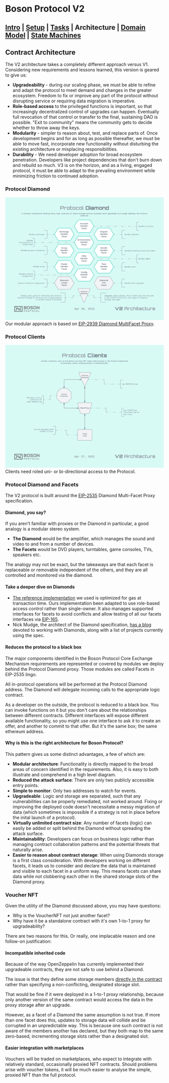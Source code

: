 # Boson Protocol V2
## [Intro](../README.md) | [Setup](setup.md) | [Tasks](tasks.md) | Architecture | [Domain Model](domain.md) | [State Machines](state-machines.md)

## Contract Architecture
The V2 architecture takes a completely different approach versus V1. Considering new requirements and lessons learned, this version is geared to give us:
* **Upgradeability** - during our scaling phase, we must be able to refine and adapt the protocol to meet demand and changes in the greater ecosystem. Freedom to fix or improve any part of the protocol without disrupting service or requiring data migration is imperative.
* **Role-based access** to the privileged functions is important, so that increasingly decentralized control of upgrades can happen. Eventually full revocation of that control or transfer to the final, sustaining DAO is possible. "Exit to community" means the community gets to decide whether to throw away the keys.
* **Modularity** - simpler to reason about, test, and replace parts of. Once development begins and for as long as possible thereafter, we must be able to move fast, incorporate new functionality without disturbing the existing architecture or misplacing responsibilities.
* **Durability** - We need developer adoption for broad ecosystem penetration. Developers like project dependencies that don't burn down and rebuild so much. V3 is on the horizon, and as a living, engaged protocol, it must be able to adapt to the prevailing environment while minimizing friction to continued adoption.

### Protocol Diamond
![Protocol Diamond](images/Boson_Protocol_V2_-_Protocol_Diamond.png)
Our modular approach is based on [EIP-2939 Diamond MultiFacet Proxy](https://eips.ethereum.org/EIPS/eip-2535).

### Protocol Clients
![Protocol Clients](images/Boson_Protocol_V2_-_Protocol_Clients.png)
Clients need roled uni- or bi-directional access to the Protocol.

### Protocol Diamond and Facets
The V2 protocol is built around the [EIP-2535](https://eips.ethereum.org/EIPS/eip-2535) Diamond Multi-Facet Proxy specification.

#### Diamond, you say?
If you aren't familiar with proxies or the Diamond in particular, a good analogy is a modular stereo system.
* **The Diamond** would be the amplifier, which manages the sound and video to and from a number of devices.
* **The Facets** would be DVD players, turntables, game consoles, TVs, speakers etc.

The analogy may not be exact, but the takeaways are that each facet is replaceable or removable independent of the others, and they are all controlled and monitored via the diamond.

#### Take a deeper dive on Diamonds
* [The reference implementation](https://github.com/mudgen/diamond-2-hardhat) we used is optimized for gas at transaction time. Ours implementation been adapted to use role-based access control rather than single-owner. It also manages supported interfaces for facets to avoid conflicts and allow testing of all our facets interfaces via [EIP-165](https://eips.ethereum.org/EIPS/eip-165).
* Nick Mudge, the architect of the Diamond specification, [has a blog](https://eip2535diamonds.substack.com/p/list-of-projects-using-eip-2535-diamonds) devoted to working with  Diamonds, along with a list of projects currently using the spec.

#### Reduces the protocol to a black box
The major components identified in the Boson Protocol Core Exchange Mechanism requirements are represented or covered by modules we deploy behind the Protocol Diamond proxy. Those modules are called Facets in EIP-2535 lingo.

All in-protocol operations will be performed at the Protocol Diamond address. The Diamond will delegate incoming calls to the appropriate logic contract.

As a developer on the outside, the protocol is reduced to a black box. You can invoke functions on it but you don't care about the relationships between different contracts. Different interfaces will expose different available functionality, so you might use one interface to ask it to create an offer, and another to commit to that offer. But it's the same box; the same ethereum address. 

#### Why is this is the right architecture for Boson Protocol?
This pattern gives us some distinct advantages, a few of which are:
- **Modular architecture**: Functionality is directly mapped to the broad areas of concern identified in the requirements. Also, it is easy to both illustrate and comprehend in a high level diagram.
- **Reduced the attack surface**: There are only two publicly accessible entry points.
- **Simple to monitor**: Only two addresses to watch for events.
- **Upgradeable**: Logic and storage are separated, such that any vulnerabilities can be properly remediated, not worked around. Fixing or improving the deployed code doesn't necessitate a messy migration of data (which sometimes is impossible if a strategy is not in place before the inital launch of a protocol).
- **Virtually unlimited contract size**: Any number of facets (logic) can easily be added or split behind the Diamond without spreading the attack surface.
- **Maintainability**: Developers can focus on business logic rather than managing contract collaboration patterns and the potential threats that naturally arise.
- **Easier to reason about contract storage**: When using Diamonds storage is a first class consideration. With developers working on different facets, it leads us to consider and declare the data that is maintained and visible to each facet in a uniform way. This means facets can share data while not clobbering each other in the shared storage slots of the Diamond proxy.

### Voucher NFT
Given the utility of the Diamond discussed above, you may have questions:

* Why is the VoucherNFT not just another facet? 
* Why have it be a standalone contract with it's own 1-to-1 proxy for upgradeability?

There are two reasons for this. Or really, one implacable reason and one follow-on justification:

#### Incompatible inherited code
Because of the way OpenZeppelin has currently implemented their upgradeable contracts, they are not safe to use behind a Diamond. 

The issue is that they define some storage members [directly in the contract](https://github.com/OpenZeppelin/openzeppelin-contracts-upgradeable/blob/master/contracts/token/ERC1155/ERC1155Upgradeable.sol#L24) rather than specifying a non-conflicting, designated storage slot. 

That would be fine if it were deployed in a 1-to-1 proxy relationship, because only another version of the same contract would access the data in the proxy storage after an upgrade. 

However, as a facet of a Diamond the same assumption is not true. If more than one facet does this, updates to storage data will collide and be corrupted in an unpredictable way. This is because one such contract is not aware of the members another has declared, but they both map to the same zero-based, incrementing storage slots rather than a designated slot.

#### Easier integration with marketplaces
Vouchers will be traded on marketplaces, who expect to integrate with relatively standard, occasionally proxied NFT contracts. Should problems arise with voucher tokens, it will be much easier to analyse the simple, proxied NFT than the full protocol.